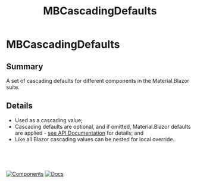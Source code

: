 ﻿---
uid: U.MBCascadingDefaults
title: MBCascadingDefaults
---
# MBCascadingDefaults

## Summary

A set of cascading defaults for different components in the Material.Blazor suite.

## Details

- Used as a cascading value;
- Cascading defaults are optional, and if omitted, Material.Blazor defaults are applied - [see API Documentation](xref:Material.Blazor.MBCascadingDefaults) for details; and
- Like all Blazor cascading values can be nested for local override.

&nbsp;

&nbsp;

[![Components](https://img.shields.io/static/v1?label=See&message=Utilities&color=orange)](xref:A.Utilities)
[![Docs](https://img.shields.io/static/v1?label=API%20Documentation&message=MBCascadingDefaults&color=brightgreen)](xref:Material.Blazor.MBCascadingDefaults)
